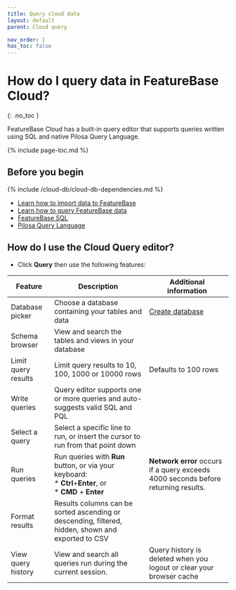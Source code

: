 ```yaml
---
title: Query cloud data
layout: default
parent: Cloud query

nav_order: 1
has_toc: false
---
```


# How do I query data in FeatureBase Cloud?
{: .no_toc }

FeatureBase Cloud has a built-in query editor that supports queries written using SQL and native Pilosa Query Language.

{% include page-toc.md %}

## Before you begin

{% include /cloud-db/cloud-db-dependencies.md %}
* [Learn how to import data to FeatureBase](/docs/cloud/cloud-ingest/cloud-ingest-manage)
* [Learn how to query FeatureBase data](/docs/cloud/cloud-query/cloud-query-home)
* [FeatureBase SQL](/docs/sql-guide/sql-guide-home)
* [Pilosa Query Language](/docs/pql-guide/pql-home)

## How do I use the Cloud Query editor?

* Click **Query** then use the following features:

| Feature | Description | Additional information |
|---|---|---|
| Database picker | Choose a database containing your tables and data | [Create database](/docs/cloud/cloud-databases/cloud-db-manage) |
| Schema browser | View and search the tables and views in your database |  |
| Limit query results | Limit query results to 10, 100, 1000 or 10000 rows |  Defaults to 100 rows |
| Write queries | Query editor supports one or more queries and auto-suggests valid SQL and PQL |  |
| Select a query | Select a specific line to run, or insert the cursor to run from that point down |  |
| Run queries | Run queries with **Run** button, or via your keyboard:<br/>* **Ctrl**+**Enter**, or<br/>* **CMD** + **Enter** | **Network error** occurs if a query exceeds 4000 seconds before returning results. |
| Format results | Results columns can be sorted ascending or descending, filtered, hidden, shown and exported to CSV |  |
| View query history | View and search all queries run during the current session. | Query history is deleted when you logout or clear your browser cache |
